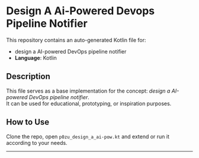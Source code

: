 # Design A Ai-Powered Devops Pipeline Notifier

This repository contains an auto-generated Kotlin file for:

- design a AI-powered DevOps pipeline notifier
- **Language**: Kotlin

## Description

This file serves as a base implementation for the concept: *design a AI-powered DevOps pipeline notifier*.  
It can be used for educational, prototyping, or inspiration purposes.

## How to Use

Clone the repo, open `p0zu_design_a_ai-pow.kt` and extend or run it according to your needs.

---


